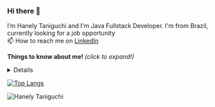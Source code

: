 ### Hi there 👋

  I’m Hanely Taniguchi and I'm Java Fullstack Developer. I'm from Brazil, currently looking for a job opportunity <br>
  📫 How to reach me on [LinkedIn](https://www.linkedin.com/in/hanely-taniguchi/)
  
   <sumary><b> Things to know about me! </b> <i>(click to expand!)<details></i></sumary>
    
- 👀 I’m interested in full stack
- 🌱 I’m currently learning Java, Javascript, HTML5, CSS3, Bootstrap, Angular
- I do know that HTML and CSS are not a programming language! 
  
</details>

[![Top Langs](https://github-readme-stats.vercel.app/api/top-langs/?username=anuraghazra&layout=compact)](https://github.com/anuraghazra/github-readme-stats)

  
![Hanely Taniguchi](https://github-readme-stats.vercel.app/api?username=hanely&show_icons=true&theme=radical)

 
   
<!---
Honey-lee429/Honey-lee429 is a ✨ special ✨ repository because its `README.md` (this file) appears on your GitHub profile.
You can click the Preview link to take a look at your changes.
--->
